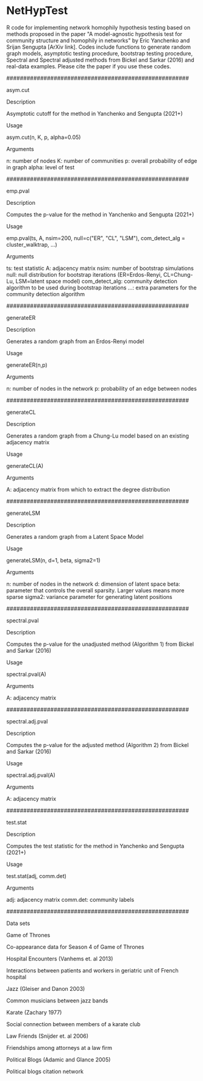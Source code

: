 # NetHypTest

R code for implementing network homophily hypothesis testing based on methods proposed in the paper "A model-agnostic hypothesis test for community structure and homophily in networks" by Eric Yanchenko and Srijan Sengupta [ArXiv link]. Codes include functions to generate random graph models, asymptotic testing procedure, bootstrap testing procedure, Spectral and Spectral adjusted methods from Bickel and Sarkar (2016) and real-data examples. Please cite the paper if you use these codes.

######################################################

asym.cut

Description

Asymptotic cutoff for the method in Yanchenko and Sengupta (2021+)

Usage

asym.cut(n, K, p, alpha=0.05)

Arguments

n: number of nodes
K: number of communities
p: overall probability of edge in graph
alpha: level of test


######################################################

emp.pval

Description

Computes the p-value for the method in Yanchenko and Sengupta (2021+)

Usage

emp.pval(ts, A, nsim=200, null=c("ER", "CL", "LSM"), com_detect_alg = cluster_walktrap, ...)

Arguments

ts: test statistic
A: adjacency matrix
nsim: number of bootstrap simulations
null: null distribution for bootstrap iterations (ER=Erdos-Renyi, CL=Chung-Lu, LSM=latent space model)
com_detect_alg: community detection algorithm to be used during bootstrap iterations
...: extra parameters for the community detection algorithm

######################################################

generateER

Description

Generates a random graph from an Erdos-Renyi model 

Usage

generateER(n,p)

Arguments

n: number of nodes in the network
p: probability of an edge between nodes

######################################################

generateCL

Description

Generates a random graph from a Chung-Lu model based on an existing adjacency matrix

Usage

generateCL(A)

Arguments

A: adjacency matrix from which to extract the degree distribution

######################################################

generateLSM

Description

Generates a random graph from a Latent Space Model

Usage

generateLSM(n, d=1, beta, sigma2=1)

Arguments

n: number of nodes in the network
d: dimension of latent space
beta: parameter that controls the overall sparsity. Larger values means more sparse
sigma2: variance parameter for generating latent positions


######################################################

spectral.pval

Description

Computes the p-value for the unadjusted method (Algorithm 1) from Bickel and Sarkar (2016)

Usage

spectral.pval(A)

Arguments

A: adjacency matrix

######################################################

spectral.adj.pval

Description

Computes the p-value for the adjusted method (Algorithm 2) from Bickel and Sarkar (2016)

Usage

spectral.adj.pval(A)

Arguments

A: adjacency matrix

######################################################

test.stat

Description

Computes the test statistic for the method in Yanchenko and Sengupta (2021+)

Usage

test.stat(adj, comm.det)

Arguments

adj: adjacency matrix
comm.det: community labels

######################################################

Data sets

Game of Thrones 

Co-appearance data for Season 4 of Game of Thrones

Hospital Encounters (Vanhems et. al 2013)

Interactions between patients and workers in geriatric unit of French hospital

Jazz (Gleiser and Danon 2003)

Common musicians between jazz bands

Karate (Zachary 1977)

Social connection between members of a karate club

Law Friends (Snijder et. al 2006)

Friendships among attorneys at a law firm

Political Blogs (Adamic and Glance 2005)

Political blogs citation network











